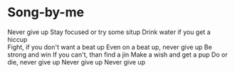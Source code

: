 # Song-by-me
Never give up 
Stay focused or try some situp 
Drink water if you get a hiccup  
Fight, if you don't want a beat up 
Even on a beat up, never give up 
Be strong and win 
If you can't, than find a jin 
Make a wish and get a pup 
Do or die, never give up 
Never give up 
Never give up 
